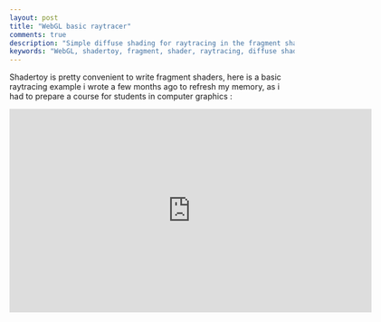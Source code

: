 ```yaml
---
layout: post
title: "WebGL basic raytracer"
comments: true
description: "Simple diffuse shading for raytracing in the fragment shader"
keywords: "WebGL, shadertoy, fragment, shader, raytracing, diffuse shading"
---
```


Shadertoy is pretty convenient to write fragment shaders, here is a basic raytracing example i wrote a few months ago to refresh my memory,
as i had to prepare a course for students in computer graphics :

<iframe width="640" height="360" frameborder="0" src="https://www.shadertoy.com/embed/XsXcW8?gui=true&t=10&paused=true&muted=false" allowfullscreen></iframe>
